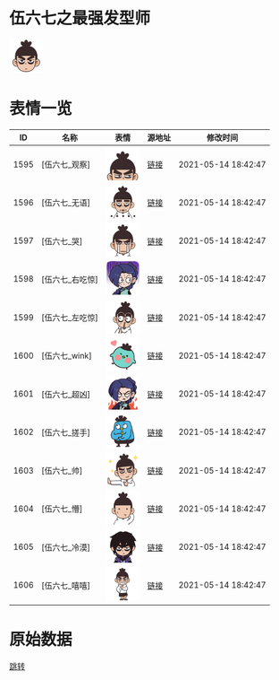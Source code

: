 # 伍六七之最强发型师

<img src="./cover.png" height="60" alt="cover" />

# 表情一览

|ID|名称|表情|源地址|修改时间|
|----|----|----|----|----|
|1595|[伍六七_观察]|<img src="./pic/001595_%5B伍六七_观察%5D.png" height="60" alt="观察"/>|[链接](http://i0.hdslb.com/bfs/emote/3a89bf5b46442fe267eb1028ec88f8371607226e.png)|2021-05-14 18:42:47|
|1596|[伍六七_无语]|<img src="./pic/001596_%5B伍六七_无语%5D.png" height="60" alt="无语"/>|[链接](http://i0.hdslb.com/bfs/emote/e08f732e027900c909b502e2807f017ae437ca16.png)|2021-05-14 18:42:47|
|1597|[伍六七_哭]|<img src="./pic/001597_%5B伍六七_哭%5D.png" height="60" alt="哭"/>|[链接](http://i0.hdslb.com/bfs/emote/6c4292b18bd666ddd015047f72125eea4ebd0c76.png)|2021-05-14 18:42:47|
|1598|[伍六七_右吃惊]|<img src="./pic/001598_%5B伍六七_右吃惊%5D.png" height="60" alt="右吃惊"/>|[链接](http://i0.hdslb.com/bfs/emote/0f9cac499655e6dd7da20ddd8126cebd5fe72e71.png)|2021-05-14 18:42:47|
|1599|[伍六七_左吃惊]|<img src="./pic/001599_%5B伍六七_左吃惊%5D.png" height="60" alt="左吃惊"/>|[链接](http://i0.hdslb.com/bfs/emote/5be110c97f9fc5f2b48bf6bdaa583854d7485c47.png)|2021-05-14 18:42:47|
|1600|[伍六七_wink]|<img src="./pic/001600_%5B伍六七_wink%5D.png" height="60" alt="wink"/>|[链接](http://i0.hdslb.com/bfs/emote/c848008a9ba9e6ca5a8b51e10417d96eee43d682.png)|2021-05-14 18:42:47|
|1601|[伍六七_超凶]|<img src="./pic/001601_%5B伍六七_超凶%5D.png" height="60" alt="超凶"/>|[链接](http://i0.hdslb.com/bfs/emote/814728d13f21a828ea8234698a76c28e5dfbcea8.png)|2021-05-14 18:42:47|
|1602|[伍六七_搓手]|<img src="./pic/001602_%5B伍六七_搓手%5D.png" height="60" alt="搓手"/>|[链接](http://i0.hdslb.com/bfs/emote/c60138041a347aff833599540e9683f5768d7638.png)|2021-05-14 18:42:47|
|1603|[伍六七_帅]|<img src="./pic/001603_%5B伍六七_帅%5D.png" height="60" alt="帅"/>|[链接](http://i0.hdslb.com/bfs/emote/ce22b4f7005463883ef8f42c4afa2c96d878536c.png)|2021-05-14 18:42:47|
|1604|[伍六七_懵]|<img src="./pic/001604_%5B伍六七_懵%5D.png" height="60" alt="懵"/>|[链接](http://i0.hdslb.com/bfs/emote/ca6e915a4ac750e8db70bc506c710ed2cc78a179.png)|2021-05-14 18:42:47|
|1605|[伍六七_冷漠]|<img src="./pic/001605_%5B伍六七_冷漠%5D.png" height="60" alt="冷漠"/>|[链接](http://i0.hdslb.com/bfs/emote/d53758988e388e5a9f17fdb20a6eb369edbdad01.png)|2021-05-14 18:42:47|
|1606|[伍六七_嘻嘻]|<img src="./pic/001606_%5B伍六七_嘻嘻%5D.png" height="60" alt="嘻嘻"/>|[链接](http://i0.hdslb.com/bfs/emote/c6235807478015451fd01f4e84412cd6f0f09c62.png)|2021-05-14 18:42:47|

# 原始数据

[跳转](./raw.json)

